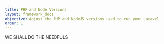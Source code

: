 ```yaml
---
title: PHP and Node Versions
layout: framework_docs
objective: Adjust the PHP and NodeJS versions used to run your Laravel application.
order: 1
---
```


WE SHALL DO THE NEEDFULS